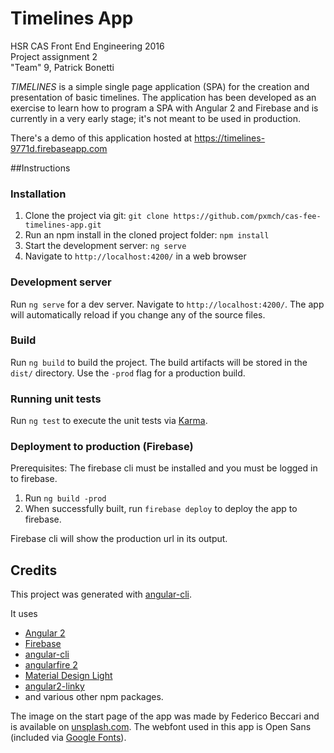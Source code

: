 # Timelines App
HSR CAS Front End Engineering 2016<br>
Project assignment 2<br>
"Team" 9, Patrick Bonetti

_TIMELINES_ is a simple single page application (SPA) for the creation and presentation of basic timelines.
The application has been developed as an exercise to learn how to program a SPA with Angular 2 and Firebase
and is currently in a very early stage; it's not meant to be used in production.

There's a demo of this application hosted at https://timelines-9771d.firebaseapp.com

##Instructions

### Installation
1. Clone the project via git: `git clone https://github.com/pxmch/cas-fee-timelines-app.git`
2. Run an npm install in the cloned project folder: `npm install`
3. Start the development server: `ng serve`
4. Navigate to `http://localhost:4200/` in a web browser

### Development server
Run `ng serve` for a dev server. Navigate to `http://localhost:4200/`. The app will automatically reload if you change any of the source files.

### Build
Run `ng build` to build the project. The build artifacts will be stored in the `dist/` directory. Use the `-prod` flag for a production build.

### Running unit tests
Run `ng test` to execute the unit tests via [Karma](https://karma-runner.github.io).

### Deployment to production (Firebase)
Prerequisites: The firebase cli must be installed and you must be logged in to firebase.

1. Run `ng build -prod`
2. When successfully built, run `firebase deploy` to deploy the app to firebase.

Firebase cli will show the production url in its output.


## Credits
This project was generated with [angular-cli](https://github.com/angular/angular-cli).

It uses
- [Angular 2](https://angular.io)
- [Firebase](https://www.firebase.com)
- [angular-cli](https://cli.angular.io)
- [angularfire 2](https://github.com/angular/angularfire2)
- [Material Design Light](https://getmdl.io)
- [angular2-linky](https://github.com/dzonatan/angular2-linky)
- and various other npm packages.

The image on the start page of the app was made by Federico Beccari and is available on [unsplash.com](https://unsplash.com/photos/ahi73ZN5P0Y).
The webfont used in this app is Open Sans (included via [Google Fonts](https://fonts.google.com/specimen/Open+Sans)).


